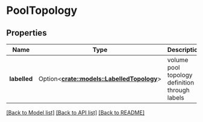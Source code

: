 # PoolTopology

## Properties

Name | Type | Description | Notes
------------ | ------------- | ------------- | -------------
**labelled** | Option<[**crate::models::LabelledTopology**](.md)> | volume pool topology definition through labels | [optional]


[[Back to Model list]](../README.md#documentation-for-models) [[Back to API list]](../README.md#documentation-for-api-endpoints) [[Back to README]](../README.md)

